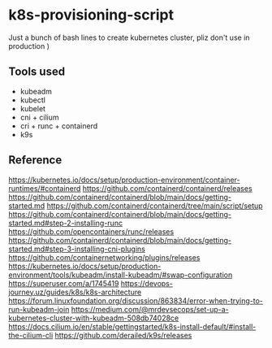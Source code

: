 # k8s-provisioning-script
Just a bunch of bash lines to create kubernetes cluster, pliz don't use in production )

## Tools used
* kubeadm
* kubectl
* kubelet
* cni + cilium
* cri + runc + containerd
* k9s


## Reference
https://kubernetes.io/docs/setup/production-environment/container-runtimes/#containerd
https://github.com/containerd/containerd/releases
https://github.com/containerd/containerd/blob/main/docs/getting-started.md
https://github.com/containerd/containerd/tree/main/script/setup
https://github.com/containerd/containerd/blob/main/docs/getting-started.md#step-2-installing-runc
https://github.com/opencontainers/runc/releases
https://github.com/containerd/containerd/blob/main/docs/getting-started.md#step-3-installing-cni-plugins
https://github.com/containernetworking/plugins/releases
https://kubernetes.io/docs/setup/production-environment/tools/kubeadm/install-kubeadm/#swap-configuration
https://superuser.com/a/1745419
https://devops-journey.uz/guides/k8s/k8s-architecture
https://forum.linuxfoundation.org/discussion/863834/error-when-trying-to-run-kubeadm-join
https://medium.com/@mrdevsecops/set-up-a-kubernetes-cluster-with-kubeadm-508db74028ce
https://docs.cilium.io/en/stable/gettingstarted/k8s-install-default/#install-the-cilium-cli
https://github.com/derailed/k9s/releases